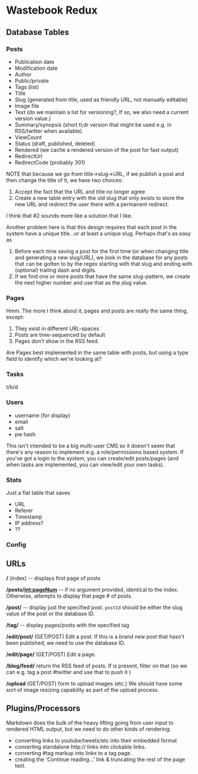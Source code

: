# Wastebook Redux

## Database Tables

### Posts

- Publication date
- Modification date
- Author
- Public/private
- Tags (list)
- Title
- Slug (generated from title, used as friendly URL, not manually editable)
- Image file
- Text (do we maintain a list for versioning?, If so, we also need a current version value.)
- Summary/synopsis (short tl;dr version that might be used e.g. in RSS/twitter when available)
- ViewCount
- Status (draft, published, deleted)
- Rendered (we cache a rendered version of the post for fast output)
- RedirectUrl
- RedirectCode (probably 301)

NOTE that because we go from title->slug->URL, if we publish a post and then change the title of it, we have two choices:
1. Accept the fact that the URL and title no longer agree
2. Create a new table entry with the old slug that only exists to store the new URL and redirect the user there with a permanent redirect.

I think that #2 sounds more like a solution that I like.

Another problem here is that this design requires that each post in the system have a unique title...or at least a unique slug. Perhaps that's as easy as 
1. Before each time saving a post for the first time (or when changing title and generating a new slug/URL), we look in the database for any posts that can be gotten to by the regex starting with that slug and ending with (optional) trailing dash and digits. 
2. If we find one or more posts that have the same slug-pattern, we create the next higher number and use that as the slug value.



### Pages

Hmm. The more I think about it, pages and posts are really the same thing, except:

1. They exist in different URL-spaces 
2. Posts are time-sequenced by default
3. Pages don't show in the RSS feed. 


Are Pages best implemented in the same table with posts, but using a type field to identify which we're looking at?


### Tasks
t/b/d


### Users

- username (for display)
- email
- salt
- pw hash

This isn't intended to be a big multi-user CMS so it doesn't seem that there's any reason to implement e.g. a role/permissions based system. If you've got a login to the system, you can create/edit posts/pages (and when tasks are implemented, you can view/edit your own tasks).




### Stats

Just a flat table that saves

- URL
- Referer
- Timestamp
- IP address?
- ??


### Config 

## URLs

**/** (index) -- displays first page of posts

**/posts/<int:pageNum>** -- if no argument provided, identical to the index. Otherwise, attempts to display that page # of posts.

**/post/<postId>** -- display just the specified post. `postId` should be either the slug value of the post or the database ID. 

**/tag/<tagName>** -- display pages/posts with the specified tag

**/edit/post/<postId>** (GET/POST) Edit a post. If this is a brand new post that hasn't been published, we need to use the database ID. 

**/edit/page/<pageId>** (GET/POST) Edit a page.

**/blog/feed/<tag>** return the RSS feed of posts. If <tag> is present, filter on that (so we can e.g. tag a post #twitter and use that to push it )

**/upload** (GET/POST) form to upload images (etc.) We should have some sort of image resizing capability as part of the upload process.


## Plugins/Processors

Markdown does the bulk of the heavy lifting going from user input to rendered HTML output, but we need to do other kinds of rendering:

- converting links to youtube/tweets/etc into their embedded format
- converting standalone http:// links into clickable links. 
- converting #tag markup into links to a tag page. 
- creating the 'Continue reading...' link & truncating the rest of the page text.

